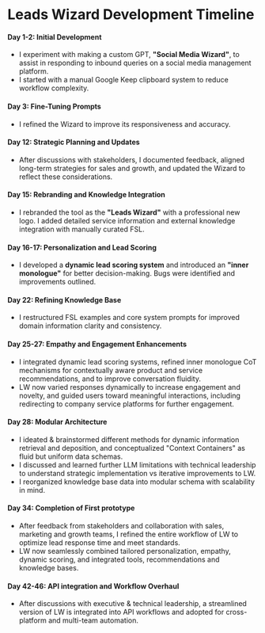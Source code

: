 # Leads Wizard Development Timeline

#### Day 1-2: Initial Development
- I experiment with making a custom GPT, **"Social Media Wizard"**, to assist in responding to inbound queries on a social media management platform.
- I started with a manual Google Keep clipboard system to reduce workflow complexity.

#### Day 3: Fine-Tuning Prompts
- I refined the Wizard to improve its responsiveness and accuracy.

#### Day 12: Strategic Planning and Updates
- After discussions with stakeholders, I documented feedback, aligned long-term strategies for sales and growth, and updated the Wizard to reflect these considerations.

#### Day 15: Rebranding and Knowledge Integration
- I rebranded the tool as the **"Leads Wizard"** with a professional new logo. I added detailed service information and external knowledge integration with manually curated FSL.

#### Day 16-17: Personalization and Lead Scoring
- I developed a **dynamic lead scoring system** and introduced an **"inner monologue"** for better decision-making. Bugs were identified and improvements outlined.

#### Day 22: Refining Knowledge Base
- I restructured FSL examples and core system prompts for improved domain information clarity and consistency.
  
#### Day 25-27: Empathy and Engagement Enhancements
- I integrated dynamic lead scoring systems, refined inner monologue CoT mechanisms for contextually aware product and service recommendations, and to improve conversation fluidity.
- LW now varied responses dynamically to increase engagement and novelty, and guided users toward meaningful interactions, including redirecting to company service platforms for further engagement.

#### Day 28: Modular Architecture
- I ideated & brainstormed different methods for dynamic information retrieval and deposition, and conceptualized "Context Containers" as fluid but uniform data schemas.
- I discussed and learned further LLM limitations with technical leadership to understand strategic implementation vs iterative improvements to LW.
- I reorganized knowledge base data into modular schema with scalability in mind.

#### Day 34: Completion of First prototype
- After feedback from stakeholders and collaboration with sales, marketing and growth teams, I refined the entire workflow of LW to optimize lead response time and meet standards.
- LW now seamlessly combined tailored personalization, empathy, dynamic scoring, and integrated tools, recommendations and knowledge bases.

#### Day 42-46: API integration and Workflow Overhaul
- After discussions with executive & technical leadership, a streamlined version of LW is integrated into API workflows and adopted for cross-platform and multi-team automation.
